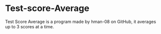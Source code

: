 # Test-score-Average
Test Score Average is a program made by hman-08 on GitHub, it averages up to 3 scores at a time.
